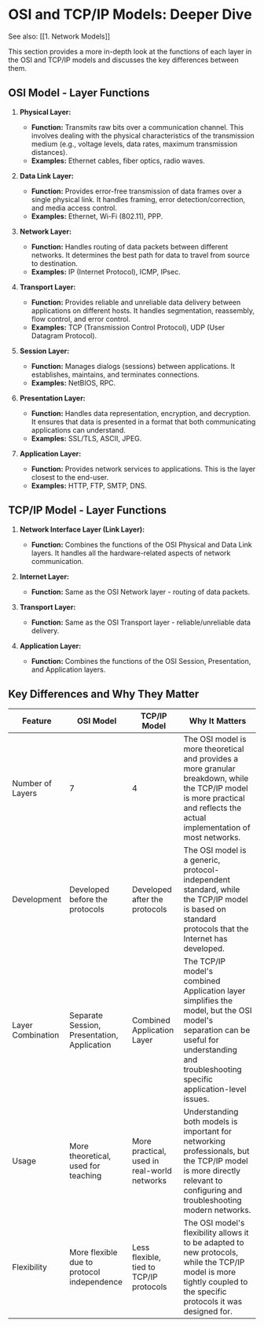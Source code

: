 # OSI and TCP/IP Models: Deeper Dive

See also: [[1. Network Models]]

This section provides a more in-depth look at the functions of each layer in the OSI and TCP/IP models and discusses the key differences between them.

## OSI Model - Layer Functions

1.  **Physical Layer:**
    *   **Function:** Transmits raw bits over a communication channel. This involves dealing with the physical characteristics of the transmission medium (e.g., voltage levels, data rates, maximum transmission distances).
    *   **Examples:** Ethernet cables, fiber optics, radio waves.

2.  **Data Link Layer:**
    *   **Function:** Provides error-free transmission of data frames over a single physical link. It handles framing, error detection/correction, and media access control.
    *   **Examples:** Ethernet, Wi-Fi (802.11), PPP.

3.  **Network Layer:**
    *   **Function:** Handles routing of data packets between different networks. It determines the best path for data to travel from source to destination.
    *   **Examples:** IP (Internet Protocol), ICMP, IPsec.

4.  **Transport Layer:**
    *   **Function:** Provides reliable and unreliable data delivery between applications on different hosts. It handles segmentation, reassembly, flow control, and error control.
    *   **Examples:** TCP (Transmission Control Protocol), UDP (User Datagram Protocol).

5.  **Session Layer:**
    *   **Function:** Manages dialogs (sessions) between applications. It establishes, maintains, and terminates connections.
    *   **Examples:** NetBIOS, RPC.

6.  **Presentation Layer:**
    *   **Function:** Handles data representation, encryption, and decryption. It ensures that data is presented in a format that both communicating applications can understand.
    *   **Examples:** SSL/TLS, ASCII, JPEG.

7.  **Application Layer:**
    *   **Function:** Provides network services to applications. This is the layer closest to the end-user.
    *   **Examples:** HTTP, FTP, SMTP, DNS.

## TCP/IP Model - Layer Functions

1.  **Network Interface Layer (Link Layer):**
    *   **Function:** Combines the functions of the OSI Physical and Data Link layers. It handles all the hardware-related aspects of network communication.

2.  **Internet Layer:**
    *   **Function:** Same as the OSI Network layer - routing of data packets.

3.  **Transport Layer:**
    *   **Function:** Same as the OSI Transport layer - reliable/unreliable data delivery.

4.  **Application Layer:**
    *   **Function:** Combines the functions of the OSI Session, Presentation, and Application layers.

## Key Differences and Why They Matter

| Feature          | OSI Model                               | TCP/IP Model                             | Why It Matters                                                                                                                                                                                             |
| ---------------- | --------------------------------------- | ---------------------------------------- | --------------------------------------------------------------------------------------------------------------------------------------------------------------------------------------------------------- |
| Number of Layers | 7                                       | 4                                        | The OSI model is more theoretical and provides a more granular breakdown, while the TCP/IP model is more practical and reflects the actual implementation of most networks.                               |
| Development      | Developed before the protocols          | Developed after the protocols           | The OSI model is a generic, protocol-independent standard, while the TCP/IP model is based on standard protocols that the Internet has developed.                                                       |
| Layer Combination | Separate Session, Presentation, Application | Combined Application Layer              | The TCP/IP model's combined Application layer simplifies the model, but the OSI model's separation can be useful for understanding and troubleshooting specific application-level issues.             |
| Usage            | More theoretical, used for teaching     | More practical, used in real-world networks | Understanding both models is important for networking professionals, but the TCP/IP model is more directly relevant to configuring and troubleshooting modern networks.                                  |
| Flexibility      | More flexible due to protocol independence | Less flexible, tied to TCP/IP protocols  | The OSI model's flexibility allows it to be adapted to new protocols, while the TCP/IP model is more tightly coupled to the specific protocols it was designed for.                                      |
